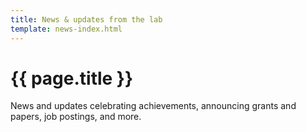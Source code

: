 ```yaml
---
title: News & updates from the lab
template: news-index.html
---
```


# {{ page.title }}

<p class="lead">
News and updates celebrating achievements, announcing grants and papers, job postings, and more.
</p>
